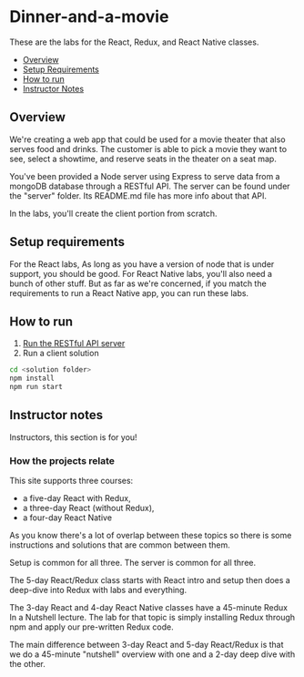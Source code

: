 # Dinner-and-a-movie

These are the labs for the React, Redux, and React Native classes. 

* [Overview](#Overview)
* [Setup Requirements](#Setup-Requirements)
* [How to run](#how-to-run)
* [Instructor Notes](#instructor-notes)

## Overview
We're creating a web app that could be used for a movie theater that also serves food and drinks. The customer is able to pick a movie they want to see, select a showtime, and reserve seats in the theater on a seat map.

You've been provided a Node server using Express to serve data from a mongoDB database through a RESTful API. The server can be found under the "server" folder. Its README.md file has more info about that API.

In the labs, you'll create the client portion from scratch.

## Setup requirements
For the React labs, As long as you have a version of node that is under support, you should be good. For React Native labs, you'll also need a bunch of other stuff. But as far as we're concerned, if you match the requirements to run a React Native app, you can run these labs.

## How to run
1. [Run the RESTful API server](/server)
2. Run a client solution
```bash
cd <solution folder>
npm install
npm run start
```

## Instructor notes
Instructors, this section is for you! 

### How the projects relate
This site supports three courses:
* a five-day React with Redux, 
* a three-day React (without Redux),
* a four-day React Native

As you know there's a lot of overlap between these topics so there is some instructions and solutions that are common between them.

Setup is common for all three. The server is common for all three.

The 5-day React/Redux class starts with React intro and setup then does a deep-dive into Redux with labs and everything.

The 3-day React and 4-day React Native classes have a 45-minute Redux In a Nutshell lecture. The lab for that topic is simply installing Redux through npm and apply our pre-written Redux code.

The main difference between 3-day React and 5-day React/Redux is that we do a 45-minute "nutshell" overview with one and a 2-day deep dive with the other.
